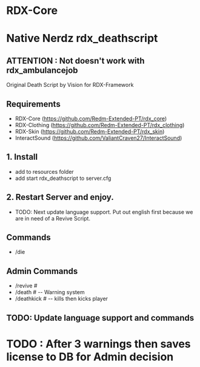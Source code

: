 # RDX-Core
# Native Nerdz rdx_deathscript

## ATTENTION : Not doesn't work with rdx_ambulancejob
Original Death Script by Vision for RDX-Framework

## Requirements
- RDX-Core (https://github.com/Redm-Extended-PT/rdx_core)
- RDX-Clothing (https://github.com/Redm-Extended-PT/rdx_clothing)
- RDX-Skin (https://github.com/Redm-Extended-PT/rdx_skin)
- InteractSound (https://github.com/ValiantCraven27/InteractSound)

## 1. Install
- add to resources folder
- add start rdx_deathscript to server.cfg

## 2. Restart Server and enjoy.
- TODO: Next update language support. Put out english first because we are in need of a Revive Script.

## Commands
- /die

## Admin Commands
- /revive #
- /death # -- Warning system
- /deathkick # -- kills then kicks player

## TODO: Update language support and commands
# TODO : After 3 warnings then saves license to DB for Admin decision
